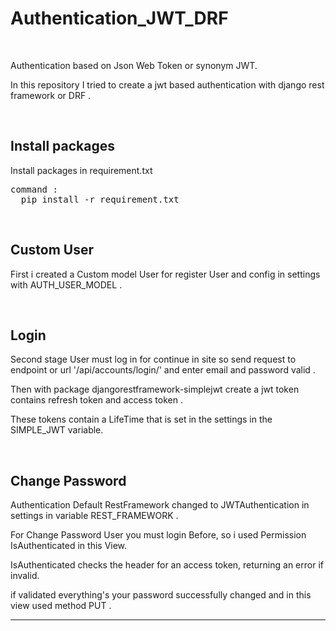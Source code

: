 # Authentication_JWT_DRF
<br>
<p>Authentication based on Json Web Token or synonym JWT.</p>
<p>In this repository I tried to create a jwt based authentication with django rest framework or DRF .</p>
<br>
<h2>Install packages</h2>
<p>Install packages in requirement.txt</p>
<pre>command :
  pip install -r requirement.txt
</pre>
<br>
<h2>Custom User</h2>
<p>First i created a Custom model User for register User and config in settings with AUTH_USER_MODEL .</p>
<br>
<h2>Login</h2>
<p>Second stage User must log in for continue in site so send request to endpoint or url '/api/accounts/login/' and enter email and password valid .</p>
<p>Then with package djangorestframework-simplejwt create a jwt token contains refresh token and access token .</p>
<p>These tokens contain a LifeTime that is set in the settings in the SIMPLE_JWT variable. </p>
<br>
<h2>Change Password</h2>
<p>Authentication Default RestFramework changed to JWTAuthentication in settings in variable REST_FRAMEWORK .</p>
<p>For Change Password User you must login Before, so i used Permission IsAuthenticated in this View.</p>
<p>IsAuthenticated checks the header for an access token, returning an error if invalid.</p>
<p>if validated everything's your password successfully changed and in this view used method PUT .</p>
<hr>
<br>
